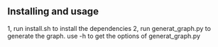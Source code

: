 ## Installing and usage
1, run install.sh to install the dependencies
2, run generat\_graph.py to generate the graph. use -h to get the options of generat\_graph.py

